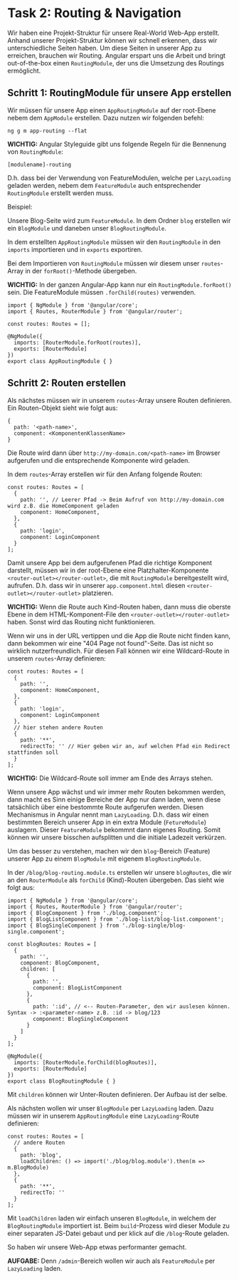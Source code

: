 # Task 2: Routing & Navigation

Wir haben eine Projekt-Struktur für unsere Real-World Web-App erstellt. Anhand unserer Projekt-Struktur können wir schnell erkennen, dass wir unterschiedliche Seiten haben. Um diese Seiten in unserer App zu erreichen, brauchen wir Routing. Angular erspart uns die Arbeit und bringt out-of-the-box einen `RoutingModule`, der uns die Umsetzung des Routings ermöglicht.

## Schritt 1: RoutingModule für unsere App erstellen

Wir müssen für unsere App einen `AppRoutingModule` auf der root-Ebene nebem dem `AppModule` erstellen. Dazu nutzen wir folgenden befehl:
```
ng g m app-routing --flat
```

**WICHTIG:** Angular Styleguide gibt uns folgende Regeln für die Bennenung von `RoutingModule`:
```
[modulename]-routing
```
D.h. dass bei der Verwendung von FeatureModulen, welche per `LazyLoading` geladen werden, nebem dem `FeatureModule` auch entsprechender `RoutingModule` erstellt werden muss.

Beispiel:

Unsere Blog-Seite wird zum `FeatureModule`. In dem Ordner `blog` erstellen wir ein `BlogModule` und daneben unser `BlogRoutingModule`.

In dem erstellten `AppRoutingModule` müssen wir den `RoutingModule` in den `imports` importieren und in `exports` exportiren.

Bei dem Importieren von `RoutingModule` müssen wir diesem unser `routes`-Array in der `forRoot()`-Methode übergeben.

**WICHTIG:** In der ganzen Angular-App kann nur ein `RoutingModule.forRoot()` sein. Die FeatureModule müssen `.forChild(routes)` verwenden.

```
import { NgModule } from '@angular/core';
import { Routes, RouterModule } from '@angular/router';

const routes: Routes = [];

@NgModule({
  imports: [RouterModule.forRoot(routes)],
  exports: [RouterModule]
})
export class AppRoutingModule { }
```

## Schritt 2: Routen erstellen

Als nächstes müssen wir in unserem `routes`-Array unsere Routen definieren. 
Ein Routen-Objekt sieht wie folgt aus:
```
{
  path: '<path-name>',
  component: <KomponentenKlassenName>
}
```
Die Route wird dann über `http://my-domain.com/<path-name>` im Browser aufgerufen und die entsprechende Komponente wird geladen.

In dem `routes`-Array erstellen wir für den Anfang folgende Routen:
```
const routes: Routes = [
  {
    path: '', // Leerer Pfad -> Beim Aufruf von http://my-domain.com wird z.B. die HomeComponent geladen
    component: HomeComponent,
  },
  {
    path: 'login',
    component: LoginComponent
  }
];
```

Damit unsere App bei dem aufgerufenen Pfad die richtige Komponent darstellt, müssen wir in der root-Ebene eine Platzhalter-Komponente `<router-outlet></router-outlet>`, die mit `RoutingModule` bereitgestellt wird, aufrufen. D.h. dass wir in unserer `app.component.html` diesen `<router-outlet></router-outlet>` platzieren.

**WICHTIG:** Wenn die Route auch Kind-Routen haben, dann muss die oberste Ebene in dem HTML-Komponent-File den `<router-outlet></router-outlet>` haben. Sonst wird das Routing nicht funktionieren.

Wenn wir uns in der URL vertippen und die App die Route nicht finden kann, dann bekommen wir eine "404 Page not found"-Seite. Das ist nicht so wirklich nutzerfreundlich. Für diesen Fall können wir eine Wildcard-Route in unserem `routes`-Array definieren:
```
const routes: Routes = [
  {
    path: '',
    component: HomeComponent,
  },
  {
    path: 'login',
    component: LoginComponent
  },
  // hier stehen andere Routen
  {
    path: '**',
    redirectTo: '' // Hier geben wir an, auf welchen Pfad ein Redirect stattfinden soll
  }
];
```
**WICHTIG:** Die Wildcard-Route soll immer am Ende des Arrays stehen.

Wenn unsere App wächst und wir immer mehr Routen bekommen werden, dann macht es Sinn einige Bereiche der App nur dann laden, wenn diese tatsächlich über eine bestommte Route aufgerufen werden. Diesen Mechanismus in Angular nennt man `LazyLoading`. D.h. dass wir einen bestimmten Bereich unserer App in ein extra Module (`FetureModule`) auslagern. Dieser `FeatureModule` bekommnt dann eigenes Routing. Somit können wir unsere bisschen aufsplitten und die initiale Ladezeit verkürzen.

Um das besser zu verstehen, machen wir den `blog`-Bereich (Feature) unserer App zu einem `BlogModule` mit eigenem `BlogRoutingModule`.

In der `/blog/blog-routing.module.ts` erstellen wir unsere `blogRoutes`, die wir an den `RouterModule` als `forChild` (Kind)-Routen übergeben.
Das sieht wie folgt aus:
```
import { NgModule } from '@angular/core';
import { Routes, RouterModule } from '@angular/router';
import { BlogComponent } from './blog.component';
import { BlogListComponent } from './blog-list/blog-list.component';
import { BlogSingleComponent } from './blog-single/blog-single.component';

const blogRoutes: Routes = [
  {
    path: '',
    component: BlogComponent,
    children: [
      {
        path: '',
        component: BlogListComponent
      },
      {
        path: ':id', // <-- Routen-Parameter, den wir auslesen können. Syntax -> :<parameter-name> z.B. :id -> blog/123
        component: BlogSingleComponent
      }
    ]
  }
];

@NgModule({
  imports: [RouterModule.forChild(blogRoutes)],
  exports: [RouterModule]
})
export class BlogRoutingModule { }
```
Mit `children` können wir Unter-Routen definieren. Der Aufbau ist der selbe.


Als nächsten wollen wir unser `BlogModule` per `LazyLoading` laden. Dazu müssen wir in unserem `AppRoutingModule` eine `LazyLoading`-Route definieren:
```
const routes: Routes = [
  // andere Routen
  {
    path: 'blog',
    loadChildren: () => import('./blog/blog.module').then(m => m.BlogModule)
  },
  {
    path: '**',
    redirectTo: ''
  }
];
```
Mit `loadChildren` laden wir einfach unseren `BlogModule`, in welchem der `BlogRoutingModule` importiert ist. Beim `build`-Prozess wird dieser Module zu einer separaten JS-Datei gebaut und per klick auf die `/blog`-Route geladen.

So haben wir unsere Web-App etwas performanter gemacht.

**AUFGABE:** Denn `/admin`-Bereich wollen wir auch als `FeatureModule` per `LazyLoading` laden.
